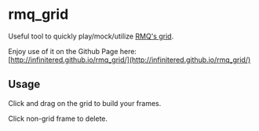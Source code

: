 rmq_grid
========

Useful tool to quickly play/mock/utilize [RMQ's grid](http://rubymotionquery.com/?s=grid&post_type=document).

Enjoy use of it on the Github Page here: [http://infinitered.github.io/rmq_grid/](http://infinitered.github.io/rmq_grid/)

## Usage

Click and drag on the grid to build your frames.

Click non-grid frame to delete.
